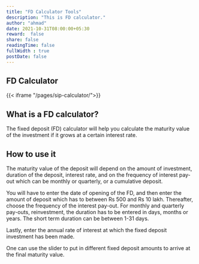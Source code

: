 ```yaml
---
title: "FD Calculator Tools"
description: "This is FD calculator."
author: "ahmad"
date: 2021-10-31T08:00:00+05:30
reward:  false
share: false
readingTime: false
fullWidth : true
postDate: false
---
```


## FD Calculator


{{< iframe "/pages/sip-calculator/">}}

## What is a FD calculator?
The fixed deposit (FD) calculator will help you calculate the maturity value of the investment if it grows at a certain interest rate.


## How to use it

The maturity value of the deposit will depend on the amount of investment, duration of the deposit, interest rate, and on the frequency of interest pay-out which can be monthly or quarterly, or a cumulative deposit.

You will have to enter the date of opening of the FD, and then enter the amount of deposit which has to between Rs 500 and Rs 10 lakh. Thereafter, choose the frequency of the interest pay-out. For monthly and quarterly pay-outs, reinvestment, the duration has to be entered in days, months or years. The short term duration can be between 1-31 days.

Lastly, enter the annual rate of interest at which the fixed deposit investment has been made.

One can use the slider to put in different fixed deposit amounts to arrive at the final maturity value.

